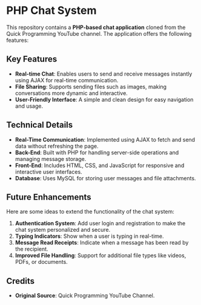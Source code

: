 # PHP Chat System

This repository contains a **PHP-based chat application** cloned from the Quick Programming YouTube channel. The application offers the following features:

## Key Features
- **Real-time Chat**: Enables users to send and receive messages instantly using AJAX for real-time communication.
- **File Sharing**: Supports sending files such as images, making conversations more dynamic and interactive.
- **User-Friendly Interface**: A simple and clean design for easy navigation and usage.

## Technical Details
- **Real-Time Communication**: Implemented using AJAX to fetch and send data without refreshing the page.
- **Back-End**: Built with PHP for handling server-side operations and managing message storage.
- **Front-End**: Includes HTML, CSS, and JavaScript for responsive and interactive user interfaces.
- **Database**: Uses MySQL for storing user messages and file attachments.

## Future Enhancements
Here are some ideas to extend the functionality of the chat system:
1. **Authentication System**: Add user login and registration to make the chat system personalized and secure.
2. **Typing Indicators**: Show when a user is typing in real-time.
3. **Message Read Receipts**: Indicate when a message has been read by the recipient.
4. **Improved File Handling**: Support for additional file types like videos, PDFs, or documents.

## Credits
- **Original Source**: Quick Programming YouTube Channel.



